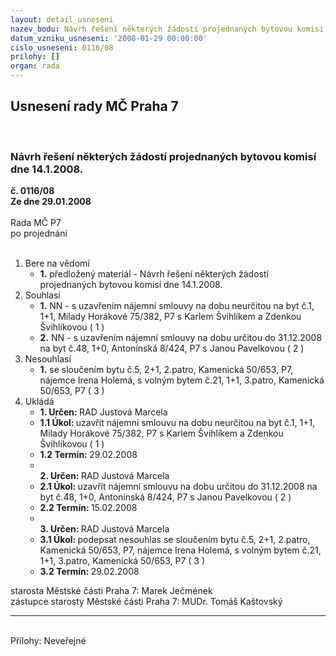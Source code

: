 ```yaml
---
layout: detail_usneseni
nazev_bodu: Návrh řešení některých žádostí projednaných bytovou komisí dne 14.1.2008.
datum_vzniku_usneseni: '2008-01-29 00:00:00'
cislo_usneseni: 0116/08
prilohy: []
organ: rada
---
```

<div id="ucUsn_pList" class="usn">
	<span><h2>Usnesení rady MČ Praha 7 </h2>
<br></span><div class="standBody">
<span><h3>Návrh řešení některých žádostí projednaných bytovou komisí dne 14.1.2008.</h3></span><div class="center">
		<strong>č. 0116/08</strong><br>
	</div>
<div class="center">
		<strong>Ze dne 29.01.2008</strong><br><br>
	</div>Rada MČ P7<br> po projednání<br><br><ol>
<li>Bere na vědomí<ul><li>
<strong>1.</strong> předložený materiál - Návrh řešení některých žádostí projednaných bytovou komisí dne 14.1.2008.</li></ul>
</li>
<li>Souhlasí<ul>
<li>
<strong>1.</strong> NN - s uzavřením nájemní smlouvy na dobu neurčitou na byt č.1, 1+1, Milady Horákové 75/382, P7 s Karlem Švihlíkem a Zdenkou Švihlíkovou  ( 1 )</li>
<li>
<strong>2.</strong> NN - s uzavřením nájemní smlouvy na dobu určitou do 31.12.2008 na byt č.48, 1+0, Antonínská 8/424, P7 s Janou Pavelkovou  ( 2 )   </li>
</ul>
</li>
<li>Nesouhlasí<ul><li>
<strong>1.</strong> se sloučením bytu č.5, 2+1, 2.patro, Kamenická 50/653, P7, nájemce Irena Holemá, s volným bytem č.21, 1+1, 3.patro, Kamenická 50/653, P7  ( 3 )</li></ul>
</li>
<li>Ukládá<ul>
<li>
<strong>1. Určen: </strong>RAD Justová Marcela</li>
<li>
<strong>1.1 Úkol: </strong>uzavřít nájemní smlouvu na dobu neurčitou na byt č.1, 1+1, Milady Horákové 75/382, P7 s Karlem Švihlíkem a Zdenkou Švihlíkovou  ( 1 )</li>
<li>
<strong>1.2 Termín: </strong>29.02.2008</li>
<li>
<strong><br>2. Určen: </strong>RAD Justová Marcela</li>
<li>
<strong>2.1 Úkol: </strong>uzavřít nájemní smlouvu na dobu určitou do 31.12.2008 na byt č.48, 1+0, Antonínská 8/424, P7 s Janou Pavelkovou  ( 2 )</li>
<li>
<strong>2.2 Termín: </strong>15.02.2008</li>
<li>
<strong><br>3. Určen: </strong>RAD Justová Marcela</li>
<li>
<strong>3.1 Úkol: </strong>podepsat nesouhlas se sloučením bytu č.5, 2+1, 2.patro, Kamenická 50/653, P7, nájemce Irena Holemá, s volným bytem č.21, 1+1, 3.patro, Kamenická 50/653, P7  ( 3 )</li>
<li>
<strong>3.2 Termín: </strong>29.02.2008</li>
</ul>
</li>
</ol>starosta Městské části Praha 7: Marek Ječmének<br>zástupce starosty Městské části Praha 7: MUDr. Tomáš Kaštovský <hr>
<br>Přílohy: Neveřejné</div>
</div>
